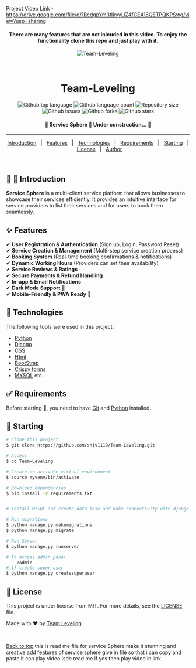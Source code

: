 
Project Video Link - https://drive.google.com/file/d/1BcdqpYm3tIkvyUZ4fCE418QETPQKPSwg/view?usp=sharing

<h4 align="center">There are many features that are not inlcuded in this video. To enjoy the functionality clone this repo and just play with it.</h4>

<div align="center" id="top"> 
  <img src="./.github/app.gif" alt="Team-Leveling" />

  &#xa0;

  <!-- <a href="https://bloggingwebsite.netlify.app">Demo</a> -->
</div>

<h1 align="center">Team-Leveling</h1>

<p align="center">
  <img alt="Github top language" src="https://img.shields.io/github/languages/top/shiv1119/Team-Leveling?color=56BEB8">

  <img alt="Github language count" src="https://img.shields.io/github/languages/count/shiv1119/Team-Leveling?color=56BEB8">

  <img alt="Repository size" src="https://img.shields.io/github/repo-size/shiv1119/Team-Leveling?color=56BEB8">

  <!-- <img alt="License" src="https://img.shields.io/github/license/shiv1119/bloggingwebsite?color=56BEB8"> -->

  <img alt="Github issues" src="https://img.shields.io/github/issues/shiv1119/Team-Leveling?color=56BEB8" />

  <img alt="Github forks" src="https://img.shields.io/github/forks/shiv1119/Team-Leveling?color=56BEB8" />

  <img alt="Github stars" src="https://img.shields.io/github/stars/shiv1119/Team-Leveling?color=56BEB8" />
</p>

<h4 align="center"> 
	🚧  Service Sphere 🚀 Under construction...  🚧
</h4> 

<hr>

<p align="center">
  <a href="#dart-about">Introduction</a> &#xa0; | &#xa0; 
  <a href="#sparkles-features">Features</a> &#xa0; | &#xa0;
  <a href="#rocket-technologies">Technologies</a> &#xa0; | &#xa0;
  <a href="#white_check_mark-requirements">Requirements</a> &#xa0; | &#xa0;
  <a href="#checkered_flag-starting">Starting</a> &#xa0; | &#xa0;
  <a href="#memo-license">License</a> &#xa0; | &#xa0;
  <a href="https://github.com/shiv1119" target="_blank">Author</a>
</p>

<br>

## :dart: 🚀 Introduction ##

**Service Sphere** is a multi-client service platform that allows businesses to showcase their services efficiently. It provides an intuitive interface for service providers to list their services and for users to book them seamlessly.

## :sparkles: Features ##

✔ **User Registration & Authentication** (Sign up, Login, Password Reset)  
✔ **Service Creation & Management** (Multi-step service creation process)  
✔ **Booking System** (Real-time booking confirmations & notifications)  
✔ **Dynamic Working Hours** (Providers can set their availability)  
✔ **Service Reviews & Ratings**  
✔ **Secure Payments & Refund Handling**  
✔ **In-app & Email Notifications**  
✔ **Dark Mode Support** 🌙  
✔ **Mobile-Friendly & PWA Ready** 📱

## :rocket: Technologies ##

The following tools were used in this project:

- [Python](https://www.python.org/)
- [Django](https://www.djangoproject.com/)
- [CSS](https://developer.mozilla.org/en-US/docs/Web/CSS)
- [Html](https://html.com/)
- [BootStrap](https://getbootstrap.com/)
- [Crispy forms](https://django-crispy-forms.readthedocs.io/en/latest/)
- [MYSQL](https://www.postgresql.org/) etc..



## :white_check_mark: Requirements ##

Before starting :checkered_flag:, you need to have [Git](https://git-scm.com) and [Python](https://www.python.org/) installed.

## :checkered_flag: Starting ##

```bash
# Clone this project
$ git clone https://github.com/shiv1119/Team-Leveling.git

# Access
$ cd Team-Leveling

# Create or activate virtual environment
$ source myvenv/bin/activate

# Download dependencies
$ pip install -r requirements.txt


# Install MYSQL and create data base and make connectivity with django project or Leave it as it is.

# Run migrations
$ python manage.py makemigrations
$ python manage.py migrate

# Run Server
$ python manage.py runserver

# To access admin panel
	/admin
# 1) create super user
$ python manage.py createsuperuser 

```

## :memo: License ##

This project is under license from MIT. For more details, see the [LICENSE](LICENSE.md) file.


Made with :heart: by <a href="https://github.com/shiv1119" target="_blank">Team Leveling</a>

&#xa0;

<a href="#top">Back to top</a>
this is read me file for service Sphere 
make it stunning and creative add features of service sphere
give in file so that i can copy and paste it
can play video isde read me if yes then play video in link
